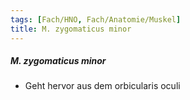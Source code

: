 ```yaml
---
tags: [Fach/HNO, Fach/Anatomie/Muskel]
title: M. zygomaticus minor
---
```

##### M. zygomaticus minor
*   Geht hervor aus dem orbicularis oculi